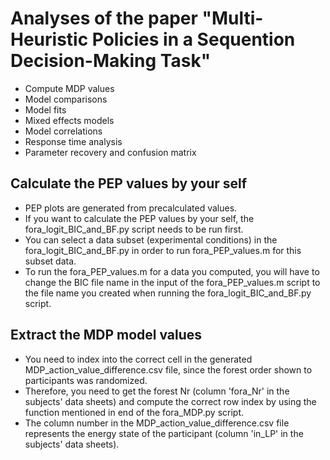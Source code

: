 # Analyses of the paper "Multi-Heuristic Policies in a Sequention Decision-Making Task"
- Compute MDP values
- Model comparisons
- Model fits
- Mixed effects models
- Model correlations
- Response time analysis
- Parameter recovery and confusion matrix

## Calculate the PEP values by your self
- PEP plots are generated from precalculated values.
- If you want to calculate the PEP values by your self, the fora_logit_BIC_and_BF.py script needs to be run first.
- You can select a data subset (experimental conditions) in the fora_logit_BIC_and_BF.py in order to run fora_PEP_values.m for this subset data.
- To run the fora_PEP_values.m for a data you computed, you will have to change the BIC file name in the input of the fora_PEP_values.m script to the file name you created when running the fora_logit_BIC_and_BF.py script.

## Extract the MDP model values
- You need to index into the correct cell in the generated MDP_action_value_difference.csv file, since the forest order shown to participants was randomized.
- Therefore, you need to get the forest Nr (column 'fora_Nr' in the subjects' data sheets) and compute the correct row index by using  the function mentioned in end of the fora_MDP.py script.
- The column number in the MDP_action_value_difference.csv file represents the energy state of the participant (column 'in_LP' in the subjects' data sheets).
